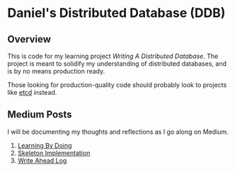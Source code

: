 # Daniel's Distributed Database (DDB)

## Overview

This is code for my learning project *Writing A Distributed Database*. The project is meant to solidify my understanding of distributed databases, and is by no means production ready.

Those looking for production-quality code should probably look to projects like [etcd](https://github.com/coreos/etcd) instead.

## Medium Posts

I will be documenting my thoughts and reflections as I go along on Medium.

1. [Learning By Doing](https://medium.com/@daniel.chia/writing-a-database-learning-by-doing-72480647b978)
2. [Skeleton Implementation](https://medium.com/@daniel.chia/ddb-part-1-skeleton-implementation-f92ccec3e8e4)
3. [Write Ahead Log](https://medium.com/@daniel.chia/writing-a-database-part-2-write-ahead-log-2463f5cec67a)
